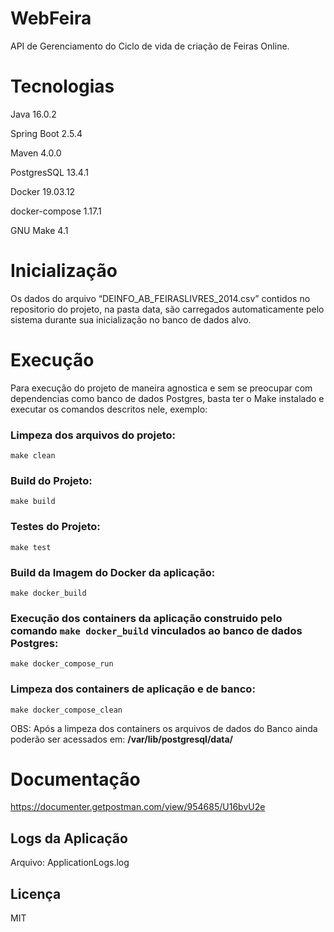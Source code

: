 # WebFeira

API de Gerenciamento do Ciclo de vida de criação de Feiras Online.

# Tecnologias

Java 16.0.2

Spring Boot 2.5.4

Maven 4.0.0

PostgresSQL 13.4.1

Docker 19.03.12

docker-compose 1.17.1

GNU Make 4.1

# Inicialização

Os dados do arquivo “DEINFO_AB_FEIRASLIVRES_2014.csv” contidos no repositorio do projeto, na pasta data, são carregados automaticamente pelo sistema durante sua inicialização no banco de dados alvo.

# Execução

Para execução do projeto de maneira agnostica e sem se preocupar com dependencias como banco de dados Postgres, basta ter o Make instalado e executar os comandos descritos nele, exemplo:

### Limpeza dos arquivos do projeto:
`make clean`

### Build do Projeto:
`make build`

### Testes do Projeto:
`make test`

### Build da Imagem do Docker da aplicação:
`make docker_build`

### Execução dos containers da aplicação construido pelo comando `make docker_build` vinculados ao banco de dados Postgres:
`make docker_compose_run`

### Limpeza dos containers de aplicação e de banco:
`make docker_compose_clean`

OBS: Após a limpeza dos containers os arquivos de dados do Banco ainda poderão ser acessados em:
**/var/lib/postgresql/data/**

# Documentação

https://documenter.getpostman.com/view/954685/U16bvU2e

## Logs da Aplicação

Arquivo: ApplicationLogs.log

## Licença

MIT

